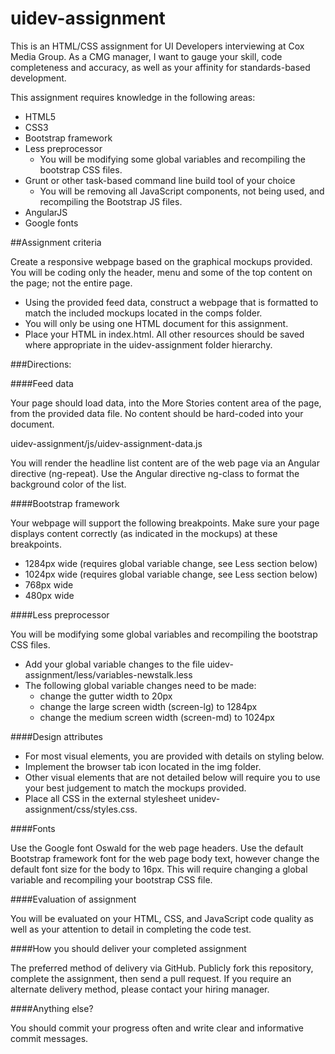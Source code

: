 # uidev-assignment

This is an HTML/CSS assignment for UI Developers interviewing at Cox Media Group.  As a CMG manager, I want to gauge your skill, code completeness and accuracy, as well as your affinity for standards-based development.

This assignment requires knowledge in the following areas:

- HTML5
- CSS3
- Bootstrap framework
- Less preprocessor
	- You will be modifying some global variables and recompiling the bootstrap CSS files.
- Grunt or other task-based command line build tool of your choice 
	- You will be removing all JavaScript components, not being used, and recompiling the Bootstrap JS files.
- AngularJS
- Google fonts

##Assignment criteria

Create a responsive webpage based on the graphical mockups provided.  You will be coding only the header, menu and some of the top content on the page; not the entire page. 

-	Using the provided feed data, construct a webpage that is formatted to match the included mockups located in the comps folder.
- You will only be using one HTML document for this assignment.
- Place your HTML in index.html. All other resources should be saved where appropriate in the uidev-assignment folder hierarchy.

###Directions:

####Feed data

Your page should load data, into the More Stories content area of the page, from the provided data file. No content should be hard-coded into your document.  

uidev-assignment/js/uidev-assignment-data.js

You will render the headline list content are of the web page via an Angular directive (ng-repeat).  Use the Angular directive ng-class to format the background color of the list.

####Bootstrap framework

Your webpage will support the following breakpoints.  Make sure your page displays content correctly (as indicated in the mockups) at these breakpoints.

- 1284px wide (requires global variable change, see Less section below)
- 1024px wide (requires global variable change, see Less section below)
- 768px wide
- 480px wide

####Less preprocessor

You will be modifying some global variables and recompiling the bootstrap CSS files.  

- Add your global variable changes to the file uidev-assignment/less/variables-newstalk.less
- The following global variable changes need to be made:
	- change the gutter width to 20px
	- change the large screen width (screen-lg) to 1284px
	- change the medium screen width (screen-md) to 1024px

####Design attributes

- For most visual elements, you are provided with details on styling below. 
- Implement the browser tab icon located in the img folder.
- Other visual elements that are not detailed below will require you to use your best judgement to match the mockups provided.
- Place all CSS in the external stylesheet unidev-assignment/css/styles.css.

####Fonts

Use the Google font Oswald for the web page headers.  Use the default Bootstrap framework font for the web page body text, however change the default font size for the body to 16px.  This will require changing a global variable and recompiling your bootstrap CSS file.

####Evaluation of assignment

You will be evaluated on your HTML, CSS, and JavaScript code quality as well as your attention to detail in completing the code test.

####How you should deliver your completed assignment

The preferred method of delivery via GitHub. Publicly fork this repository, complete the assignment, then send a pull request. If you require an alternate delivery method, please contact your hiring manager.

####Anything else?

You should commit your progress often and write clear and informative commit messages.
